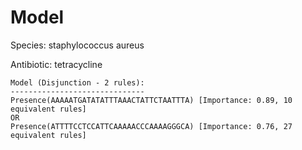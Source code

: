 
# Model

Species: staphylococcus aureus

Antibiotic: tetracycline

```
Model (Disjunction - 2 rules):
------------------------------
Presence(AAAAATGATATATTTAAACTATTCTAATTTA) [Importance: 0.89, 10 equivalent rules]
OR
Presence(ATTTTCCTCCATTCAAAAACCCAAAAGGGCA) [Importance: 0.76, 27 equivalent rules]

```

